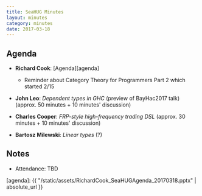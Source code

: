 ```yaml
---
title: SeaHUG Minutes
layout: minutes
category: minutes
date: 2017-03-18
---
```


## Agenda

* **Richard Cook**: [Agenda][agenda]
  * Reminder about Category Theory for Programmers Part 2 which started 2/15

* **John Leo**: _Dependent types in GHC_ (preview of BayHac2017 talk) (approx. 50 minutes + 10 minutes' discussion)
* **Charles Cooper**: _FRP-style high-frequency trading DSL_ (approx. 30 minutes + 10 minutes' discussion)

* **Bartosz Milewski**: _Linear types_ (?)

## Notes

* Attendance: TBD

[agenda]: {{ "/static/assets/RichardCook_SeaHUGAgenda_20170318.pptx" | absolute_url }}
